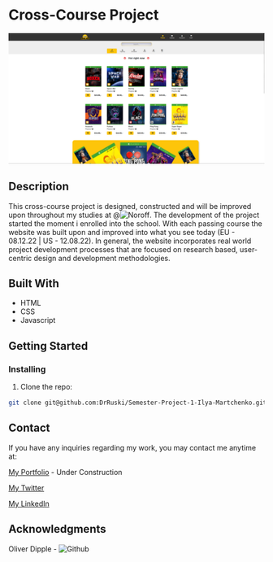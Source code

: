 # Cross-Course Project

![image](images/Cross-Course-Project.png)


## Description

This cross-course project is designed, constructed and will be improved upon throughout my studies at @![Noroff](https://www.noroff.no/en/).
The development of the project started the moment i enrolled into the school. With each passing course the website was built upon and improved into what you see today (EU - 08.12.22 | US - 12.08.22).
In general, the website incorporates real world project development processes that are focused on research based, user-centric design and development methodologies.


## Built With

- HTML
- CSS
- Javascript

## Getting Started

### Installing

1. Clone the repo:

```bash
git clone git@github.com:DrRuski/Semester-Project-1-Ilya-Martchenko.git
```


## Contact

If you have any inquiries regarding my work, you may contact me anytime at:

[My Portfolio](imdev.no) - Under Construction

[My Twitter](https://twitter.com/IlyaMartchenko)

[My LinkedIn](https://www.linkedin.com/in/ilya-martchenko/)


## Acknowledgments

Oliver Dipple - ![Github](https://github.com/fermain)
